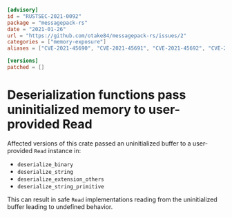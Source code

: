 ```toml
[advisory]
id = "RUSTSEC-2021-0092"
package = "messagepack-rs"
date = "2021-01-26"
url = "https://github.com/otake84/messagepack-rs/issues/2"
categories = ["memory-exposure"]
aliases = ["CVE-2021-45690", "CVE-2021-45691", "CVE-2021-45692", "CVE-2021-45693", "GHSA-hr52-f9vp-582c", "GHSA-jqjj-r4qp-x2gh", "GHSA-jwfh-j623-m97h", "GHSA-m325-rxjv-pwph", "GHSA-vw5m-qw2r-m923"]

[versions]
patched = []
```

# Deserialization functions pass uninitialized memory to user-provided Read

Affected versions of this crate passed an uninitialized buffer to a
user-provided `Read` instance in:

* `deserialize_binary`
* `deserialize_string`
* `deserialize_extension_others`
* `deserialize_string_primitive`

This can result in safe `Read` implementations reading from the uninitialized
buffer leading to undefined behavior.

